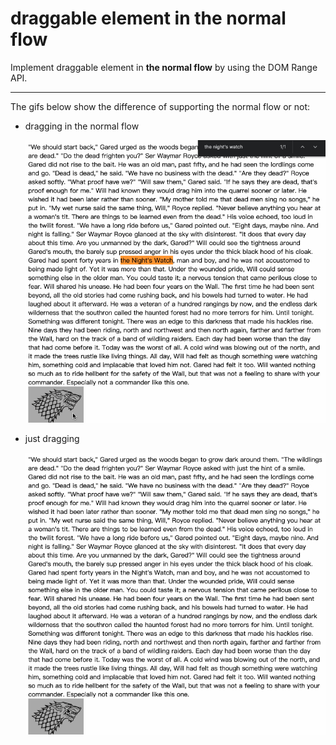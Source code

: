 # draggable element in the normal flow

Implement draggable element in **the normal flow** by using the DOM Range API.

--------

The gifs below show the difference of supporting the normal flow or not:

* dragging in the normal flow 

  ![drag](./assets/draggable.gif)
* just dragging 

  ![drag](./assets/draggable-v0.gif)